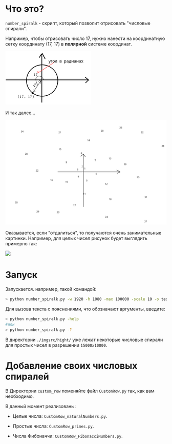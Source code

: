 
# Что это?

`number_spiralk` - скрипт, который позволит отрисовать "числовые спирали". 

Например, чтобы отрисовать число 17, нужно нанести на координатную сетку координату (17, 17) в **полярной** системе координат.

![](./imgsrc/build1.png)

И так далее...

![](./imgsrc/build2.png)

Оказывается, если "отдалиться", то получаются очень занимательные картинки. Например, для целых чисел рисунок будет выглядить примерно так:

![](./imgsrc/gif/demo.gif)

# Запуск

Запускается. например, такой командой:

``` bash
> python number_spiralk.py -w 1920 -h 1080 -max 100000 -scale 10 -o test.png
```

Для вызова текста с пояснениями, что обозначают аргументы, введите:

``` bash
> python number_spiralk.py -help
#или
> python number_spiralk.py -?
```

В директории `./imgsrc/hight/` уже лежат некоторые числовые спирали для простых чисел в разрешении `15000x10000`.

# Добавление своих числовых спиралей

В Директории `custom_row` поменяйте файл `CustomRow.py` так, как вам необходимо. 

В данный момент реализованы:

- Целые числа: `CustomRow_naturalNumbers.py`. 

- Простые числа: `CustomRow_primes.py`. 

- Числа Фибоначчи: `CustomRow_FibonacciNumbers.py`. 